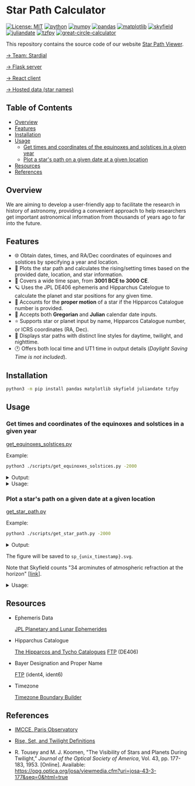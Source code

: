 # Star Path Calculator

[![License: MIT](https://img.shields.io/badge/License-MIT-yellow.svg)](./LICENSE)
[![python](https://img.shields.io/badge/Python-3.10,_3.11-3776AB?logo=python&logoColor=white)](https://www.python.org) [![numpy](https://img.shields.io/badge/Numpy-2.0.1-013243?logo=numpy&logoColor=white)](https://numpy.org) [![pandas](https://img.shields.io/badge/Pandas-2.2.2-150458?logo=Pandas&logoColor=white)](https://pandas.pydata.org) [![matplotlib](https://img.shields.io/badge/Matplotlib-3.9.1.post1-12557C)](https://matplotlib.org) [![skyfield](https://img.shields.io/badge/Skyfield-1.49-BD9354)](https://rhodesmill.org/skyfield) [![juliandate](https://img.shields.io/badge/Juliandate-1.0.4-BD9354)](https://pypi.org/project/juliandate) [![tzfpy](https://img.shields.io/badge/tzfpy-0.15.5-blue)](https://github.com/ringsaturn/tzfpy) [![great-circle-calculator](https://img.shields.io/badge/Great_Circle_Calculator-1.3.1-brightgreen)](https://github.com/seangrogan/great_circle_calculator)

This repository contains the source code of our website [Star Path Viewer](https://stardial-astro.github.io/star-path-viewer).

[→ Team: Stardial](https://github.com/stardial-astro)

[→ Flask server](https://github.com/lydiazly/star-path-calculator-flask)

[→ React client](https://github.com/stardial-astro/star-path-viewer)

[→ Hosted data (star names)](https://github.com/stardial-astro/star-path-data)

## Table of Contents<!-- omit in toc -->

- [Overview](#overview)
- [Features](#features)
- [Installation](#installation)
- [Usage](#usage)
  - [Get times and coordinates of the equinoxes and solstices in a given year](#get-times-and-coordinates-of-the-equinoxes-and-solstices-in-a-given-year)
  - [Plot a star's path on a given date at a given location](#plot-a-stars-path-on-a-given-date-at-a-given-location)
- [Resources](#resources)
- [References](#references)

## Overview

We are aiming to develop a user-friendly app to facilitate the research in history of astronomy, providing a convenient approach to help researchers get important astronomical information from thousands of years ago to far into the future.

## Features

- :globe_with_meridians: Obtain dates, times, and RA/Dec coordinates of equinoxes and solstices by specifying a year and location.
- :stars: Plots the star path and calculates the rising/setting times based on the provided date, location, and star information.
- :calendar: Covers a wide time span, from **3001 BCE to 3000 CE**.
- :ringed_planet: Uses the JPL DE406 ephemeris and Hipparchus Catelogue to calculate the planet and star positions for any given time.
- :telescope: Accounts for the **proper motion** of a star if the Hipparcos Catalogue number is provided.
- :calendar: Accepts both **Gregorian** and **Julian** calendar date inputs.
- :star: Supports star or planet input by name, Hipparcos Catalogue number, or ICRS coordinates (RA, Dec).
- :night_with_stars: Displays star paths with distinct line styles for daytime, twilight, and nighttime.
- :clock1: Offers both local time and UT1 time in output details (*Daylight Saving Time is not included*).

## Installation

```sh
python3 -m pip install pandas matplotlib skyfield juliandate tzfpy
```

## Usage

### Get times and coordinates of the equinoxes and solstices in a given year

[get_equinoxes_solstices.py](./scripts/get_equinoxes_solstices.py)

Example:

```bash
python3 ./scripts/get_equinoxes_solstices.py -2000
```

<details>
<summary>Output:</summary>

```text
Dates, times, and ICRS coordinates (J2000) of the equinoxes and solstices in 2001 BCE:

[Vernal Equinox]   -2000-03-21 04:40:19.602 (UT1)
                   ra = 52.962, dec = 19.517

[Summer Solstice]  -2000-06-23 11:32:34.141 (UT1)
                   ra = 147.791, dec = 13.371

[Autumnal Equinox] -2000-09-22 05:50:58.094 (UT1)
                   ra = 232.955, dec = -19.515

[Winter Solstice]  -2000-12-19 15:18:26.852 (UT1)
                   ra = 327.784, dec = -13.373
```

</details>

<details>
<summary>Usage:</summary>

```text
usage: python get_equinoxes_solstices.py [-h] [year]

Specify a year to obtain the dates, times, and coordinates in RA and Dec of the equinoxes and solstices in that year.

positional arguments:
  year        int, 0 is 1 BCE (default: this year)

options:
  -h, --help  show this help message and exit

year range:
  -3000-01-29 – 3000-05-06 (Gregorian)
examples:
  # The current year:
  python get_equinoxes_solstices.py

  # The equinoxes and solstices of 2001 BCE:
  python get_equinoxes_solstices.py -2000
```

</details>

### Plot a star's path on a given date at a given location

[get_star_path.py](./scripts/get_star_path.py)

Example:

```bash
python3 ./scripts/get_star_path.py -2000
```

<details>
<summary>Output:</summary>

```text
[Date (Gregorian)] 1 Jan 2001 BCE
[Location]         lat/lng = 39.904/116.407
[Celestial Object] Mars

[Point Details]
N1:
  alt = 49.530
  az  = 117.752
  time_local (Gregorian) = -2000-01-01T17:08:22+08:00
  time_ut1   (Gregorian) = -2000-01-01T09:08:22
  time_local (Julian)    = -2000-01-18T17:08:22+08:00
  time_ut1   (Julian)    = -2000-01-18T09:08:22
N2:
  alt = 54.497
  az  = 126.666
  time_local (Gregorian) = -2000-01-01T17:38:53+08:00
  time_ut1   (Gregorian) = -2000-01-01T09:38:53
  time_local (Julian)    = -2000-01-18T17:38:53+08:00
  time_ut1   (Julian)    = -2000-01-18T09:38:53
N3:
  alt = 59.305
  az  = 138.966
  time_local (Gregorian) = -2000-01-01T18:12:55+08:00
  time_ut1   (Gregorian) = -2000-01-01T10:12:55
  time_local (Julian)    = -2000-01-18T18:12:55+08:00
  time_ut1   (Julian)    = -2000-01-18T10:12:55
R:
  alt = -0.567
  az  = 70.008
  time_local (Gregorian) = -2000-01-01T12:40:27+08:00
  time_ut1   (Gregorian) = -2000-01-01T04:40:27
  time_local (Julian)    = -2000-01-18T12:40:27+08:00
  time_ut1   (Julian)    = -2000-01-18T04:40:27
T:
  alt = 64.948
  az  = 180.000
  time_local (Gregorian) = -2000-01-01T19:33:53+08:00
  time_ut1   (Gregorian) = -2000-01-01T11:33:53
  time_local (Julian)    = -2000-01-18T19:33:53+08:00
  time_ut1   (Julian)    = -2000-01-18T11:33:53
S:
  alt = -0.567
  az  = 290.056
  time_local (Gregorian) = -2000-01-02T02:27:30+08:00
  time_ut1   (Gregorian) = -2000-01-01T18:27:30
  time_local (Julian)    = -2000-01-19T02:27:30+08:00
  time_ut1   (Julian)    = -2000-01-18T18:27:30

```

</details>

The figure will be saved to `sp_{unix_timestamp}.svg`.

Note that Skyfield counts "34 arcminutes of atmospheric refraction at the horizon" [[link](https://rhodesmill.org/skyfield/almanac.html#risings-and-settings)].

<details>
<summary>Usage:</summary>

```text
usage: python get_star_path.py [-h] [--lat float] [--lng float] [-o str] [-j] [--name] [year] [month] [day]

Specify a local date, location, and celestial object to draw the star path. Daylight Saving Time is not included.

positional arguments:
  year                  int, 0 is 1 BCE (default: this year)
  month                 e.g., January|Jan|1 (default: this month, or January if the year is provided)
  day                   int (default: today, or 1 if the year is provided)

options:
  -h, --help            show this help message and exit
  --lat float           latitude in decimal degrees (default: 39.9042)
  --lng float, --lon float
                        longitude in decimal degrees (default: 116.4074)
  -o str, --obj str     planet name, Hipparchus Catalogue number, or the ICRS coordinates in the format 'ra,dec' (default: Mars)
  -j, --julian          use Julian calendar (default: Gregorian calendar)
  --name                print the proper name or the Bayer designation, if available (default: False)

date range:
  -3000-01-29 – 3000-05-06 (Gregorian)
examples:
  # Plot the star path of Mars:
  python get_star_path.py -o mars

  # Plot the star path of Vega by giving its Hipparcos Catalogue number:
  python get_star_path.py -o 91262

  # Plot the star path by giving the star's ICRS coordinates (RA, Dec):
  python get_star_path.py -o 310.7,-5.1
```

</details>

## Resources

- Ephemeris Data

  [JPL Planetary and Lunar Ephemerides](https://ssd.jpl.nasa.gov/planets/eph_export.html)

- Hipparchus Catalogue

  [The Hipparcos and Tycho Catalogues](https://www.cosmos.esa.int/web/hipparcos/catalogues)
  [FTP](https://cdsarc.cds.unistra.fr/ftp/cats/I/239) (DE406)

- Bayer Designation and Proper Name

  [FTP](https://cdsarc.cds.unistra.fr/ftp/I/239/version_cd/tables) (ident4, ident6)

- Timezone

  [Timezone Boundary Builder](https://github.com/evansiroky/timezone-boundary-builder)

## References

- [IMCCE, Paris Observatory](https://www.imcce.fr)

- [Rise, Set, and Twilight Definitions](https://aa.usno.navy.mil/faq/RST_defs)

- R. Tousey and M. J. Koomen, "The Visibility of Stars and Planets During Twilight," *Journal of the Optical Society of America*, Vol. 43, pp. 177-183, 1953. [Online]. Available: <https://opg.optica.org/josa/viewmedia.cfm?uri=josa-43-3-177&seq=0&html=true>
